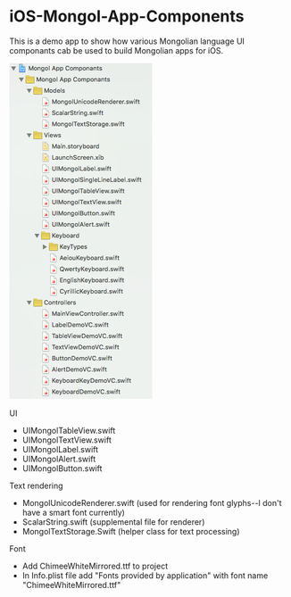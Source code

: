 # iOS-Mongol-App-Components

This is a demo app to show how various Mongolian language UI componants cab be used to build Mongolian apps for iOS. 

![File organization](/Mongol%20App%20Componants/organization.png?raw=true)

UI

- UIMongolTableView.swift
- UIMongolTextView.swift
- UIMongolLabel.swift
- UIMongolAlert.swift 
- UIMongolButton.swift

Text rendering

- MongolUnicodeRenderer.swift  (used for rendering font glyphs--I don't have a smart font currently)
- ScalarString.swift  (supplemental file for renderer)
- MongolTextStorage.Swift (helper class for text processing)

Font

- Add ChimeeWhiteMirrored.ttf to project
- In Info.plist file add "Fonts provided by application" with font name "ChimeeWhiteMirrored.ttf"

